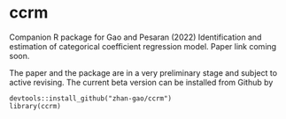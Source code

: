# ccrm
Companion R package for Gao and Pesaran (2022) Identification and estimation of categorical coefficient regression model. Paper link coming soon.

The paper and the package are in a very preliminary stage and subject to active revising. The current beta version can be installed from Github by
```{r}
devtools::install_github("zhan-gao/ccrm")
library(ccrm)
```



